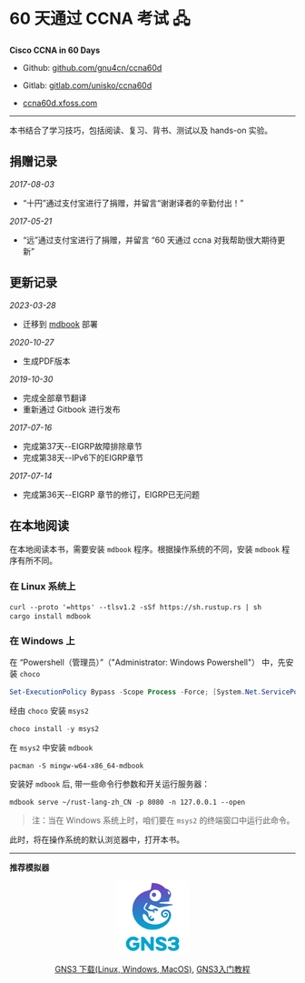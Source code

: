 # 60 天通过 CCNA 考试 🖧

**Cisco CCNA in 60 Days**



- Github: [github.com/gnu4cn/ccna60d](https://github.com/gnu4cn/ccna60d)


- Gitlab: [gitlab.com/unisko/ccna60d](https://gitlab.com/unisko/ccna60d/)


- [ccna60d.xfoss.com](https://ccna60d.xfoss.com/)


___
本书结合了学习技巧，包括阅读、复习、背书、测试以及 hands-on 实验。

## 捐赠记录

_2017-08-03_

* “十円”通过支付宝进行了捐赠，并留言“谢谢译者的辛勤付出！”

_2017-05-21_

* “远”通过支付宝进行了捐赠，并留言 “60 天通过 ccna 对我帮助很大期待更新”

## 更新记录

_2023-03-28_

* 迁移到 [mdbook](https://rust-lang.github.io/mdBook/) 部署


_2020-10-27_

* 生成PDF版本

_2019-10-30_

* 完成全部章节翻译
* 重新通过 Gitbook 进行发布

_2017-07-16_

* 完成第37天--EIGRP故障排除章节
* 完成第38天--IPv6下的EIGRP章节

_2017-07-14_

* 完成第36天--EIGRP 章节的修订，EIGRP已无问题




## 在本地阅读

在本地阅读本书，需要安装 `mdbook` 程序。根据操作系统的不同，安装 `mdbook` 程序有所不同。


### 在 Linux 系统上

```console
curl --proto '=https' --tlsv1.2 -sSf https://sh.rustup.rs | sh
cargo install mdbook
```

### 在 Windows 上

在 “Powershell（管理员）”（"Administrator: Windows Powershell"） 中，先安装 `choco`

```powershell
Set-ExecutionPolicy Bypass -Scope Process -Force; [System.Net.ServicePointManager]::SecurityProtocol = [System.Net.ServicePointManager]::SecurityProtocol -bor 3072; iex ((New-Object System.Net.WebClient).DownloadString('https://community.chocolatey.org/install.ps1'))
```

经由 `choco` 安装 `msys2`

```powershell
choco install -y msys2
```

在 `msys2` 中安装 `mdbook`

```console
pacman -S mingw-w64-x86_64-mdbook
```

安装好 `mdbook` 后, 带一些命令行参数和开关运行服务器：

```console
mdbook serve ~/rust-lang-zh_CN -p 8080 -n 127.0.0.1 --open
```

> 注：当在 Windows 系统上时，咱们要在 `msys2` 的终端窗口中运行此命令。

此时，将在操作系统的默认浏览器中，打开本书。

___

**推荐模拟器**

<p align="center">
    <img src="./src/images/GNS3_logo.png" alt="GNS3 logo" />
</p>

<p align="center">
    <a href="https://www.gns3.com/software/download">GNS3 下载(Linux, Windows, MacOS)</a>, <a href="GNS3_tutorial.md">GNS3入门教程</a>
</p>
